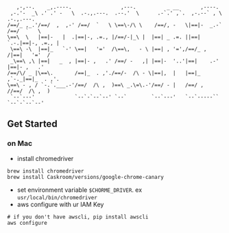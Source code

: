 ```
   ,-,--.    _,.----.                ,---.          _ __       ,----.               
 ,-.'-  _\ .' .' -   \  .-.,.---.  .--.'  \      .-`.' ,`.  ,-.--` , \  .-.,.---.   
/==/_ ,_.'/==/  ,  ,-' /==/  `   \ \==\-/\ \    /==/, -   \|==|-  _.-` /==/  `   \  
\==\  \   |==|-   |  .|==|-, .=., |/==/-|_\ |  |==| _ .=. ||==|   `.-.|==|-, .=., | 
 \==\ -\  |==|_   `-' \==|   '='  /\==\,   - \ |==| , '=',/==/_ ,    /|==|   '='  / 
 _\==\ ,\ |==|   _  , |==|- ,   .' /==/ -   ,| |==|-  '..'|==|    .-' |==|- ,   .'  
/==/\/ _ |\==\.       /==|_  . ,'./==/-  /\ - \|==|,  |   |==|_  ,`-._|==|_  . ,'.  
\==\ - , / `-.`.___.-'/==/  /\ ,  )==\ _.\=\.-'/==/ - |   /==/ ,     //==/  /\ ,  ) 
 `--`---'             `--`-`--`--' `--`        `--`---'   `--`-----`` `--`-`--`--'  
```

## Get Started
### on Mac
- install chromedriver
```shell script
brew install chromedriver
brew install Caskroom/versions/google-chrome-canary
```
- set environment variable `$CHORME_DRIVER`. ex `usr/local/bin/chromedriver`
- aws configure with ur IAM Key
```shell script
# if you don't have awscli, pip install awscli
aws configure
```